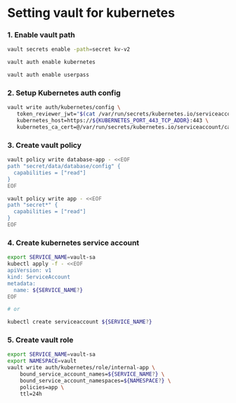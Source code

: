 # Setting vault for kubernetes

### 1. Enable vault path
```sh
vault secrets enable -path=secret kv-v2

vault auth enable kubernetes

vault auth enable userpass

```

### 2. Setup Kubernetes auth config
```sh
vault write auth/kubernetes/config \
   token_reviewer_jwt="$(cat /var/run/secrets/kubernetes.io/serviceaccount/token)" \
   kubernetes_host=https://${KUBERNETES_PORT_443_TCP_ADDR}:443 \
   kubernetes_ca_cert=@/var/run/secrets/kubernetes.io/serviceaccount/ca.crt
```

### 3. Create vault policy
```sh
vault policy write database-app - <<EOF
path "secret/data/database/config" {
  capabilities = ["read"]
}
EOF

vault policy write app - <<EOF
path "secret*" {
  capabilities = ["read"]
}
EOF
```

### 4. Create kubernetes service account
```sh
export SERVICE_NAME=vault-sa
kubectl apply -f - <<EOF
apiVersion: v1
kind: ServiceAccount
metadata:
  name: ${SERVICE_NAME?}
EOF

# or

kubectl create serviceaccount ${SERVICE_NAME?}
```
### 5. Create vault role
```sh
export SERVICE_NAME=vault-sa
export NAMESPACE=vault
vault write auth/kubernetes/role/internal-app \
    bound_service_account_names=${SERVICE_NAME?} \
    bound_service_account_namespaces=${NAMESPACE?} \
    policies=app \
    ttl=24h
```

